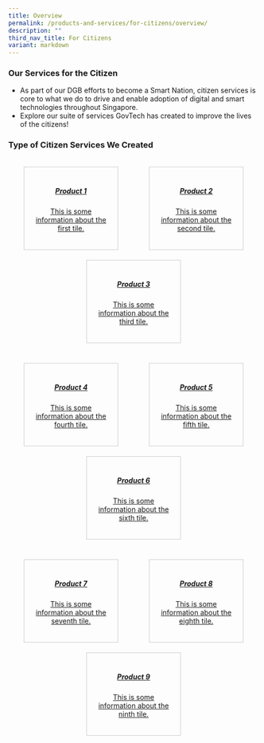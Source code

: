 ```yaml
---
title: Overview
permalink: /products-and-services/for-citizens/overview/
description: ""
third_nav_title: For Citizens
variant: markdown
---
```

### **Our Services for the Citizen**

* As part of our DGB efforts to become a Smart Nation, citizen services is core to what we do to drive and enable adoption of digital and smart technologies throughout Singapore. 
* Explore our suite of services GovTech has created to improve the lives of the citizens!

### **Type of Citizen Services We Created**
 
<br>

<style>
  .info-tiles-container {
    display: flex;
    flex-wrap: wrap;
    justify-content: space-around;
  }

  .info-tile {
    border: 1px solid #ccc;
    padding: 20px;
    text-align: center;
    width: calc(33.33% - 20px); /* 20px is the spacing between tiles, and we want 3 tiles in a row */
    margin-bottom: 20px;
    transition: border-color 0.3s ease; /* Add a smooth transition for the border color */
  }

  .info-tile:hover {
    border-color: #007BFF; /* Change the border color on hover */
  }

  .row-spacing {
    width: 100%;
    height: 20px; /* Adjust the spacing between rows as needed */
  }

  @media (max-width: 768px) {
    .info-tile {
      width: calc(100% - 20px); /* For smaller screens, make each tile take up the full width with spacing */
    }
  }
</style>

<div class="info-tiles-container">
  
 <!-- First row of tiles -->
<a class="info-tile" href="/">
    <h5>Product 1</h5>
    <p>This is some information about the first tile.</p>
</a>

<a class="info-tile" href="/">
    <h5>Product 2</h5>
    <p>This is some information about the second tile.</p>
  </a>

<a class="info-tile" href="/">
    <h5>Product 3</h5>
    <p>This is some information about the third tile.</p>
  </a>

  <!-- Add spacing between rows -->
  <div class="row-spacing"></div>

  <!-- Second row of tiles -->
<a class="info-tile" href="/">
    <h5>Product 4</h5>
    <p>This is some information about the fourth tile.</p>
  </a>

<a class="info-tile" href="/">
    <h5>Product 5</h5>
    <p>This is some information about the fifth tile.</p>
  </a>

<a class="info-tile" href="/">
    <h5>Product 6</h5>
    <p>This is some information about the sixth tile.</p>
  </a>

  <!-- Add spacing between rows -->
  <div class="row-spacing"></div>

  <!-- Third row of tiles -->
<a class="info-tile" href="/">
    <h5>Product 7</h5>
    <p>This is some information about the seventh tile.</p>
  </a>

<a class="info-tile" href="/">
    <h5>Product 8</h5>
    <p>This is some information about the eighth tile.</p>
  </a>

<a class="info-tile" href="/">
    <h5>Product 9</h5>
    <p>This is some information about the ninth tile.</p>
  </a>

</div>